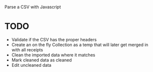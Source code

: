 Parse a CSV with Javascript

# TODO
- Validate if the CSV has the proper headers
- Create an on the fly Collection as a temp that will later get merged in with all receipts
- Clean the imported data where it matches
- Mark cleaned data as cleaned
- Edit uncleaned data
